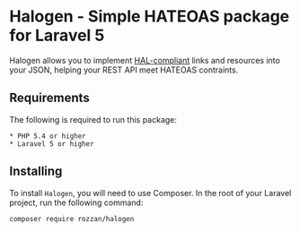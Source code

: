Halogen - Simple HATEOAS package for Laravel 5
==============================================
Halogen allows you to implement [HAL-compliant](http://stateless.co/hal_specification.html) links and resources into your JSON, helping your REST API meet HATEOAS contraints.

Requirements
------------

The following is required to run this package:

	* PHP 5.4 or higher
	* Laravel 5 or higher

Installing
----------

To install `Halogen`, you will need to use Composer. In the root of your Laravel project, run the following command:

```bash
composer require rozzan/halogen
```